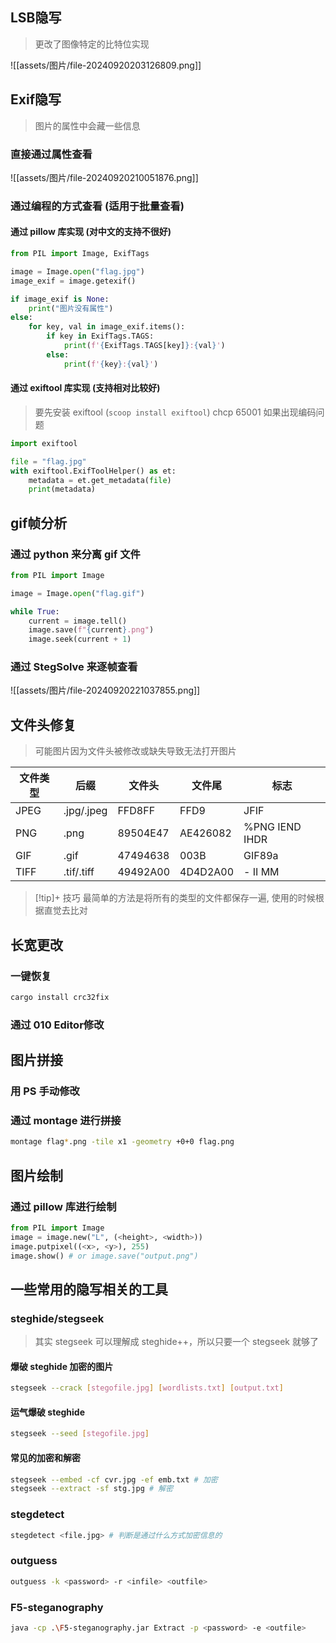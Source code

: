 ## LSB隐写
> 更改了图像特定的比特位实现

![[assets/图片/file-20240920203126809.png]]
## Exif隐写
> 图片的属性中会藏一些信息
### 直接通过属性查看
![[assets/图片/file-20240920210051876.png]]
### 通过编程的方式查看 (适用于批量查看)
#### 通过 pillow 库实现 (对中文的支持不很好)
```python
from PIL import Image, ExifTags

image = Image.open("flag.jpg")
image_exif = image.getexif()

if image_exif is None:
    print("图片没有属性")
else:
    for key, val in image_exif.items():
        if key in ExifTags.TAGS:
            print(f'{ExifTags.TAGS[key]}:{val}')
        else:
            print(f'{key}:{val}')

```
#### 通过 exiftool 库实现 (支持相对比较好)
> 要先安装 exiftool (`scoop install exiftool`)
> chcp 65001 如果出现编码问题
```python
import exiftool

file = "flag.jpg"
with exiftool.ExifToolHelper() as et:
    metadata = et.get_metadata(file)
    print(metadata)
```
## gif帧分析
### 通过 python 来分离 gif 文件
```python
from PIL import Image

image = Image.open("flag.gif")

while True:
    current = image.tell()
    image.save(f"{current}.png")
    image.seek(current + 1)
```
### 通过 StegSolve 来逐帧查看
![[assets/图片/file-20240920221037855.png]]
## 文件头修复
> 可能图片因为文件头被修改或缺失导致无法打开图片

| 文件类型 | 后缀         | 文件头      | 文件尾      | 标志             |
| ---- | ---------- | -------- | -------- | -------------- |
| JPEG | .jpg/.jpeg | FFD8FF   | FFD9     | JFIF           |
| PNG  | .png       | 89504E47 | AE426082 | %PNG IEND IHDR |
| GIF  | .gif       | 47494638 | 003B     | GIF89a         |
| TIFF | .tif/.tiff | 49492A00 | 4D4D2A00 | \- II MM       |
>[!tip]+ 技巧
>最简单的方法是将所有的类型的文件都保存一遍, 使用的时候根据直觉去比对
## 长宽更改
### 一键恢复
```bash
cargo install crc32fix
```
### 通过 010 Editor修改
## 图片拼接
### 用 PS 手动修改
### 通过 montage 进行拼接
```bash
montage flag*.png -tile x1 -geometry +0+0 flag.png
```
## 图片绘制
### 通过 pillow 库进行绘制
```python
from PIL import Image
image = image.new("L", (<height>, <width>))
image.putpixel((<x>, <y>), 255)
image.show() # or image.save("output.png")
```
## 一些常用的隐写相关的工具
### steghide/stegseek
> 其实 stegseek 可以理解成 steghide++，所以只要一个 stegseek 就够了

#### 爆破 steghide 加密的图片
```bash
stegseek --crack [stegofile.jpg] [wordlists.txt] [output.txt]
```
#### 运气爆破 steghide
```bash
stegseek --seed [stegofile.jpg]
```
#### 常见的加密和解密
```bash
stegseek --embed -cf cvr.jpg -ef emb.txt # 加密
stegseek --extract -sf stg.jpg # 解密
```
### stegdetect
```bash
stegdetect <file.jpg> # 判断是通过什么方式加密信息的
```
### outguess
```bash
outguess -k <password> -r <infile> <outfile>
```
### F5-steganography
```bash
java -cp .\F5-steganography.jar Extract -p <password> -e <outfile>
```